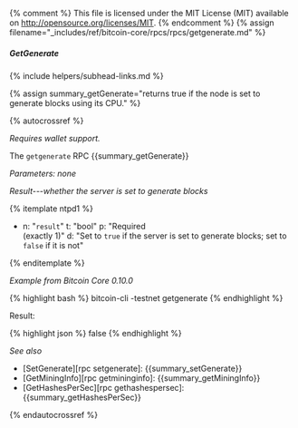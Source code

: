 {% comment %}
This file is licensed under the MIT License (MIT) available on
http://opensource.org/licenses/MIT.
{% endcomment %}
{% assign filename="_includes/ref/bitcoin-core/rpcs/rpcs/getgenerate.md" %}

##### GetGenerate
{% include helpers/subhead-links.md %}

{% assign summary_getGenerate="returns true if the node is set to generate blocks using its CPU." %}

{% autocrossref %}

*Requires wallet support.*

The `getgenerate` RPC {{summary_getGenerate}}

*Parameters: none*

*Result---whether the server is set to generate blocks*

{% itemplate ntpd1 %}
- n: "`result`"
  t: "bool"
  p: "Required<br>(exactly 1)"
  d: "Set to `true` if the server is set to generate blocks; set to `false` if it is not"

{% enditemplate %}

*Example from Bitcoin Core 0.10.0*

{% highlight bash %}
bitcoin-cli -testnet getgenerate
{% endhighlight %}

Result:

{% highlight json %}
false
{% endhighlight %}

*See also*

* [SetGenerate][rpc setgenerate]: {{summary_setGenerate}}
* [GetMiningInfo][rpc getmininginfo]: {{summary_getMiningInfo}}
* [GetHashesPerSec][rpc gethashespersec]: {{summary_getHashesPerSec}}

{% endautocrossref %}

